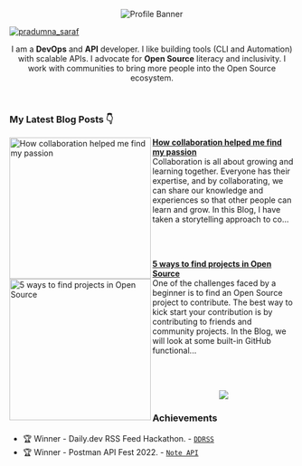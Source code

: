 <p align="center"><img alt="Profile Banner" src="https://user-images.githubusercontent.com/51878265/205508670-e28ff604-6c94-4435-ad29-140638333ead.png"></p>

<p align="left"> <a href="https://twitter.com/intent/follow?screen_name=pradumna_saraf" target="blank"><img src="https://img.shields.io/twitter/follow/pradumna_saraf?logo=twitter&style=for-the-badge&color=1DA1F2" alt="pradumna_saraf"/></a> <!--<a href="https://www.youtube.com/channel/UCUFg1QZfv5i-8InddFMJj7Q"><img alt="YouTube Channel Subscribers" src="https://img.shields.io/youtube/channel/subscribers/UCUFg1QZfv5i-8InddFMJj7Q?style=for-the-badge&logo=youtube&label=YOUTUBE"></a>--></p>

<div align="center">
  
I am a **DevOps** and **API** developer. I like building tools (CLI and Automation) with scalable APIs. I advocate for **Open Source** literacy and inclusivity. I work with communities to bring more people into the Open Source ecosystem.

<br>  
  
</div>

### My Latest Blog Posts 👇
<!-- HASHNODE_BLOG:START -->
<p align="left">
<a href="https://blog.pradumnasaraf.dev/how-collaboration-helped-me-find-my-passion" title="How collaboration helped me find my passion"><img src="https://cdn.hashnode.com/res/hashnode/image/upload/v1671024284920/Ak-mF6Kjh.png" alt="How collaboration helped me find my passion" width="250px" align="left" /></a>
<a href="https://blog.pradumnasaraf.dev/how-collaboration-helped-me-find-my-passion" title="How collaboration helped me find my passion"><strong>How collaboration helped me find my passion</strong></a>
<br/> Collaboration is all about growing and learning together. Everyone has their expertise, and by collaborating, we can share our knowledge and experiences so that other people can learn and grow. In this Blog, I have taken a storytelling approach to co... </p> <br/> <br/>
<p align="left">
<a href="https://blog.pradumnasaraf.dev/5-ways-to-find-projects-in-open-source" title="5 ways to find projects in Open Source"><img src="https://cdn.hashnode.com/res/hashnode/image/upload/v1671169959137/TjOgNp2-P.png" alt="5 ways to find projects in Open Source" width="250px" align="left" /></a>
<a href="https://blog.pradumnasaraf.dev/5-ways-to-find-projects-in-open-source" title="5 ways to find projects in Open Source"><strong>5 ways to find projects in Open Source</strong></a>
<br/> One of the challenges faced by a beginner is to find an Open Source project to contribute. The best way to kick start your contribution is by contributing to friends and community projects.
In the Blog, we will look at some built-in GitHub functional... </p> <br/> <br/>
<!-- HASHNODE_BLOG:END -->

<p align="center"><a href="https://blog.pradumnasaraf.dev"><img src="https://user-images.githubusercontent.com/51878265/210104338-3ffcc1b8-c966-405b-8958-7ece2e122723.png"></a></p>


### Achievements

- 🏆 Winner - Daily.dev RSS Feed Hackathon. - [`DDRSS`](https://github.com/Pradumnasaraf/DDRSS)           
- 🏆 Winner - Postman API Fest 2022. - [`Note API`](https://github.com/Pradumnasaraf/Postman-API-Fest-22)                
